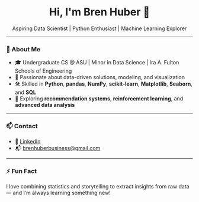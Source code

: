 <h1 align="center">Hi, I'm Bren Huber 👋</h1>
<p align="center">
  Aspiring Data Scientist | Python Enthusiast | Machine Learning Explorer
</p>

---

### 🚀 About Me

- 🎓 Undergraduate CS @ ASU | Minor in Data Science | Ira A. Fulton Schools of Engineering  
- 🧠 Passionate about data-driven solutions, modeling, and visualization  
- 🛠️ Skilled in **Python**, **pandas**, **NumPy**, **scikit-learn**, **Matplotlib**, **Seaborn**, and **SQL**
- 🤖 Exploring **recommendation systems**, **reinforcement learning**, and **advanced data analysis**

---

### 📫 Contact

- 💼 [LinkedIn](https://www.linkedin.com/in/your-profile)  
- 📬 brenhuberbusiness@gmail.com 

---

### ⚡ Fun Fact
I love combining statistics and storytelling to extract insights from raw data — and I’m always learning something new!

